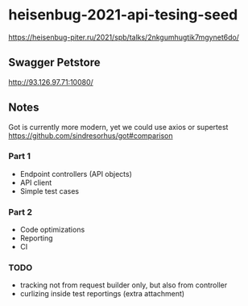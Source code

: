 # heisenbug-2021-api-tesing-seed
https://heisenbug-piter.ru/2021/spb/talks/2nkgumhugtik7mgynet6do/

## Swagger Petstore

http://93.126.97.71:10080/

## Notes

Got is currently more modern, yet we could use axios or supertest
https://github.com/sindresorhus/got#comparison

### Part 1

- Endpoint controllers (API objects)
- API client
- Simple test cases

### Part 2

- Code optimizations
- Reporting
- CI

### TODO

- tracking not from request builder only, but also from controller
- curlizing inside test reportings (extra attachment)